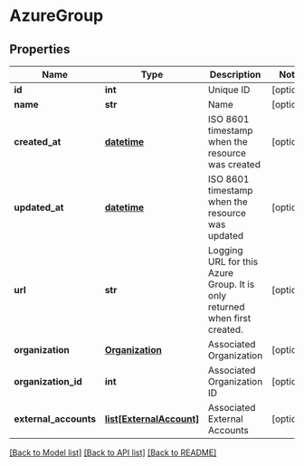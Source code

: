 # AzureGroup

## Properties
Name | Type | Description | Notes
------------ | ------------- | ------------- | -------------
**id** | **int** | Unique ID | [optional] 
**name** | **str** | Name | [optional] 
**created_at** | [**datetime**](DateTime.md) | ISO 8601 timestamp when the resource was created | [optional] 
**updated_at** | [**datetime**](DateTime.md) | ISO 8601 timestamp when the resource was updated | [optional] 
**url** | **str** | Logging URL for this Azure Group.  It is only returned when first created. | [optional] 
**organization** | [**Organization**](Organization.md) | Associated Organization | [optional] 
**organization_id** | **int** | Associated Organization ID | [optional] 
**external_accounts** | [**list[ExternalAccount]**](ExternalAccount.md) | Associated External Accounts | [optional] 

[[Back to Model list]](../README.md#documentation-for-models) [[Back to API list]](../README.md#documentation-for-api-endpoints) [[Back to README]](../README.md)


